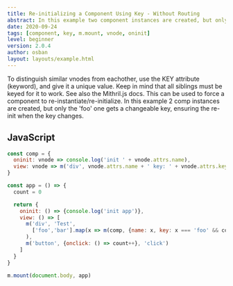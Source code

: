```yaml
---
title: Re-initializing a Component Using Key - Without Routing
abstract: In this example two component instances are created, but only the 'foo' one gets a changeable key, ensuring the re-init when the key changes.
date: 2020-09-24
tags: [component, key, m.mount, vnode, oninit]
level: beginner
version: 2.0.4
author: osban
layout: layouts/example.html
---
```


To distinguish similar vnodes from eachother, use the KEY attribute (keyword), and give it a unique value.
Keep in mind that all siblings must be keyed for it to work.
See also the Mithril.js docs.
This can be used to force a component to re-instantiate/re-initialize.
In this example 2 comp instances are created, but only the 'foo' one gets a changeable key, ensuring the re-init when the key changes.

## JavaScript

~~~js
const comp = {
  oninit: vnode => console.log('init ' + vnode.attrs.name),
  view: vnode => m('div', vnode.attrs.name + ' key: ' + vnode.attrs.key)
}

const app = () => {
  count = 0

  return {
    oninit: () => {console.log('init app')},
    view: () => [
      m('div', 'Test',
        ['foo','bar'].map(x => m(comp, {name: x, key: x === 'foo' && count}))
      ),
      m('button', {onclick: () => count++}, 'click')
    ]
  }
}

m.mount(document.body, app)
~~~
